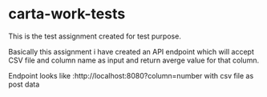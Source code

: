 # carta-work-tests

This is the test assignment created for test purpose.

Basically this assignment i have created an API endpoint which will accept CSV file and column name as input and return averge value for that column.

Endpoint looks like :http://localhost:8080?column=number with csv file as post data
